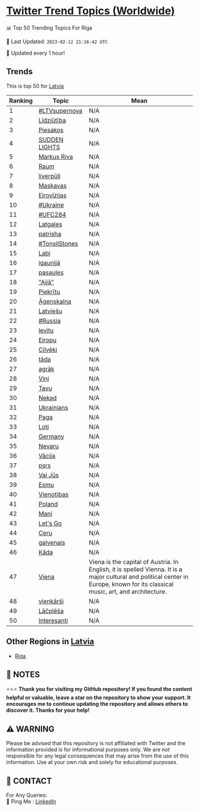 [Twitter Trend Topics (Worldwide)](https://github.com/ErcinDedeoglu/Twitter-Trend-Topics)
==========


📊 Top 50 Trending Topics For Riga

📆 Last Updated: `2023-02-12 21:16:42 UTC`

🔧 Updated every 1 hour!


## Trends

This is top 50 for [Latvia](</Latvia>)

| Ranking | Topic | Mean |
| ------- | ------------ | ------------ |
| 1 | [#LTVsupernova](http://twitter.com/search?q=%23LTVsupernova) | N/A |
| 2 | [Līdzjūtība](http://twitter.com/search?q=L%c4%abdzj%c5%abt%c4%abba) | N/A |
| 3 | [Piesakos](http://twitter.com/search?q=Piesakos) | N/A |
| 4 | [SUDDEN LIGHTS](http://twitter.com/search?q=SUDDEN+LIGHTS) | N/A |
| 5 | [Markus Riva](http://twitter.com/search?q=Markus+Riva) | N/A |
| 6 | [Raum](http://twitter.com/search?q=Raum) | N/A |
| 7 | [liverpūli](http://twitter.com/search?q=liverp%c5%abli) | N/A |
| 8 | [Maskavas](http://twitter.com/search?q=Maskavas) | N/A |
| 9 | [Eirovīzijas](http://twitter.com/search?q=Eirov%c4%abzijas) | N/A |
| 10 | [#Ukraine](http://twitter.com/search?q=%23Ukraine) | N/A |
| 11 | [#UFC284](http://twitter.com/search?q=%23UFC284) | N/A |
| 12 | [Latgales](http://twitter.com/search?q=Latgales) | N/A |
| 13 | [patrisha](http://twitter.com/search?q=patrisha) | N/A |
| 14 | [#TonsilStones](http://twitter.com/search?q=%23TonsilStones) | N/A |
| 15 | [Labi](http://twitter.com/search?q=Labi) | N/A |
| 16 | [igaunijā](http://twitter.com/search?q=igaunij%c4%81) | N/A |
| 17 | [pasaules](http://twitter.com/search?q=pasaules) | N/A |
| 18 | ["Aijā"](http://twitter.com/search?q=%22Aij%c4%81%22) | N/A |
| 19 | [Piekrītu](http://twitter.com/search?q=Piekr%c4%abtu) | N/A |
| 20 | [Āgenskalna](http://twitter.com/search?q=%c4%80genskalna) | N/A |
| 21 | [Latviešu](http://twitter.com/search?q=Latvie%c5%a1u) | N/A |
| 22 | [#Russia](http://twitter.com/search?q=%23Russia) | N/A |
| 23 | [levitu](http://twitter.com/search?q=levitu) | N/A |
| 24 | [Eiropu](http://twitter.com/search?q=Eiropu) | N/A |
| 25 | [Cilvēki](http://twitter.com/search?q=Cilv%c4%93ki) | N/A |
| 26 | [tāda](http://twitter.com/search?q=t%c4%81da) | N/A |
| 27 | [agrāk](http://twitter.com/search?q=agr%c4%81k) | N/A |
| 28 | [Viņi](http://twitter.com/search?q=Vi%c5%86i) | N/A |
| 29 | [Tavu](http://twitter.com/search?q=Tavu) | N/A |
| 30 | [Nekad](http://twitter.com/search?q=Nekad) | N/A |
| 31 | [Ukrainians](http://twitter.com/search?q=Ukrainians) | N/A |
| 32 | [Paga](http://twitter.com/search?q=Paga) | N/A |
| 33 | [Ļoti](http://twitter.com/search?q=%c4%bboti) | N/A |
| 34 | [Germany](http://twitter.com/search?q=Germany) | N/A |
| 35 | [Nevaru](http://twitter.com/search?q=Nevaru) | N/A |
| 36 | [Vācija](http://twitter.com/search?q=V%c4%81cija) | N/A |
| 37 | [psrs](http://twitter.com/search?q=psrs) | N/A |
| 38 | [Vai Jūs](http://twitter.com/search?q=Vai+J%c5%abs) | N/A |
| 39 | [Esmu](http://twitter.com/search?q=Esmu) | N/A |
| 40 | [Vienotības](http://twitter.com/search?q=Vienot%c4%abbas) | N/A |
| 41 | [Poland](http://twitter.com/search?q=Poland) | N/A |
| 42 | [Mani](http://twitter.com/search?q=Mani) | N/A |
| 43 | [Let's Go](http://twitter.com/search?q=Let%27s+Go) | N/A |
| 44 | [Ceru](http://twitter.com/search?q=Ceru) | N/A |
| 45 | [galvenais](http://twitter.com/search?q=galvenais) | N/A |
| 46 | [Kāda](http://twitter.com/search?q=K%c4%81da) | N/A |
| 47 | [Viena](http://twitter.com/search?q=Viena) | Viena is the capital of Austria. In English, it is spelled Vienna. It is a major cultural and political center in Europe, known for its classical music, art, and architecture. |
| 48 | [vienkārši](http://twitter.com/search?q=vienk%c4%81r%c5%a1i) | N/A |
| 49 | [Lāčplēša](http://twitter.com/search?q=L%c4%81%c4%8dpl%c4%93%c5%a1a) | N/A |
| 50 | [Interesanti](http://twitter.com/search?q=Interesanti) | N/A |



## Other Regions in [Latvia](</Latvia>)

* [Riga](</Latvia/Riga.md>)



## 📝 NOTES

⭐⭐⭐ **Thank you for visiting my GitHub repository! If you found the content helpful or valuable, leave a star on the repository to show your support. It encourages me to continue updating the repository and allows others to discover it. Thanks for your help!**


## ⚠️ WARNING

Please be advised that this repository is not affiliated with Twitter and the information provided is for informational purposes only. We are not responsible for any legal consequences that may arise from the use of this information. Use at your own risk and solely for educational purposes.


## 📨 CONTACT

 For Any Queries:  
            🏓 Ping Me : [LinkedIn](https://www.linkedin.com/in/ercindedeoglu/)
